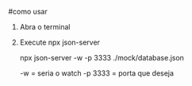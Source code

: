 #como usar

1. Abra o terminal
2. Execute npx json-server

   npx json-server -w -p 3333 ./mock/database.json

   -w = seria o watch
   -p 3333 = porta que deseja
